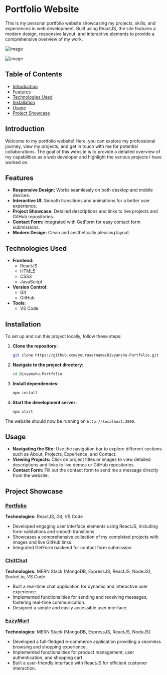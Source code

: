# Portfolio Website

This is my personal portfolio website showcasing my projects, skills, and experiences in web development. Built using ReactJS, the site features a modern design, responsive layout, and interactive elements to provide a comprehensive overview of my work.

![image](https://github.com/user-attachments/assets/044ade9e-3bb7-4584-9aa1-e084a530a25a)

![image](https://github.com/user-attachments/assets/ae25e92b-3ee1-4aeb-8c7b-45e25b9e3896)


## Table of Contents

- [Introduction](#introduction)
- [Features](#features)
- [Technologies Used](#technologies-used)
- [Installation](#installation)
- [Usage](#usage)
- [Project Showcase](#project-showcase)

## Introduction

Welcome to my portfolio website! Here, you can explore my professional journey, view my projects, and get in touch with me for potential collaborations. The goal of this website is to provide a detailed overview of my capabilities as a web developer and highlight the various projects I have worked on.

## Features

- **Responsive Design:** Works seamlessly on both desktop and mobile devices.
- **Interactive UI:** Smooth transitions and animations for a better user experience.
- **Project Showcase:** Detailed descriptions and links to live projects and GitHub repositories.
- **Contact Form:** Integrated with GetForm for easy contact form submissions.
- **Modern Design:** Clean and aesthetically pleasing layout.

## Technologies Used

- **Frontend:**
  - ReactJS
  - HTML5
  - CSS3
  - JavaScript
- **Version Control:**
  - Git
  - GitHub
- **Tools:**
  - VS Code

## Installation

To set up and run this project locally, follow these steps:

1. **Clone the repository:**

    ```bash
    git clone https://github.com/yourusername/Divyanshu-Portfolio.git
    ```

2. **Navigate to the project directory:**

    ```bash
    cd Divyanshu-Portfolio
    ```

3. **Install dependencies:**

    ```bash
    npm install
    ```

4. **Start the development server:**

    ```bash
    npm start
    ```

The website should now be running on `http://localhost:3000`.

## Usage

- **Navigating the Site:** Use the navigation bar to explore different sections such as About, Projects, Experience, and Contact.
- **Viewing Projects:** Click on project titles or images to view detailed descriptions and links to live demos or GitHub repositories.
- **Contact Form:** Fill out the contact form to send me a message directly from the website.

## Project Showcase

### [Portfolio](https://divyan7982.netlify.app/)

**Technologies:** ReactJS, Git, VS Code

- Developed engaging user interface elements using ReactJS, including form validations and smooth transitions.
- Showcases a comprehensive collection of my completed projects with images and live GitHub links.
- Integrated GetForm backend for contact form submission.

### [ChitChat](https://github.com/divyan7982/ChitChat)

**Technologies:** MERN Stack (MongoDB, ExpressJS, ReactJS, NodeJS), Socket.io, VS Code

- Built a real-time chat application for dynamic and interactive user experience.
- Implemented functionalities for sending and receiving messages, fostering real-time communication.
- Designed a simple and easily accessible user interface.

### [EazyMart](https://github.com/divyan7982/EazyMart)

**Technologies:** MERN Stack (MongoDB, ExpressJS, ReactJS, NodeJS)

- Developed a full-fledged e-commerce application providing a seamless browsing and shopping experience.
- Implemented functionalities for product management, user authentication, and shopping cart.
- Built a user-friendly interface with ReactJS for efficient customer interaction.
